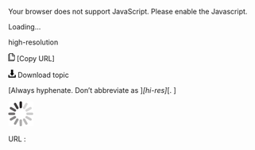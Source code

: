 Your browser does not support JavaScript. Please enable the Javascript.

Loading...

high-resolution

![Copy URL](high-resolution_files/Copy.png) [Copy URL]

![Download](high-resolution_files/Download.png)
Download topic

[Always hyphenate. Don’t abbreviate as ]*[hi-res]*[. ]

![In progress](high-resolution_files/activity-large.gif)

URL :


